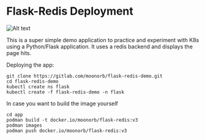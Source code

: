 # Flask-Redis Deployment

![Alt text](https://gitlab.com/moonorb/demo/-/raw/main/images/flask-redis.PNG )

This is a super simple demo application to practice and experiment with K8s using a Python/Flask application.
It uses a redis backend and displays the page hits.

Deploying the app: 
```
git clone https://gitlab.com/moonorb/flask-redis-demo.git
cd flask-redis-demo
kubectl create ns flask
kubectl create -f flask-redis-demo -n flask
```

In case you want to build the image yourself
```
cd app
podman build -t docker.io/moonorb/flask-redis:v3
podman images
podman push docker.io/moonorb/flask-redis:v3







